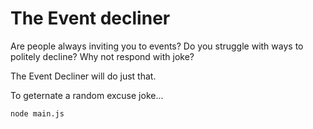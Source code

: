 # The Event decliner

Are people always inviting you to events?  Do you struggle with ways to politely decline?  Why not respond with joke?  

The Event Decliner will do just that.  

To geternate a random excuse joke...
```terminal
node main.js
```
